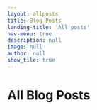```yaml
---
layout: allposts
title: Blog Posts
landing-title: 'All posts'
nav-menu: true
description: null
image: null
author: null
show_tile: true
---
```


<h1>All Blog Posts</h1>
